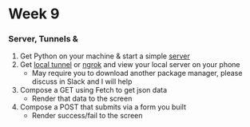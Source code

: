 # Week 9

### Server, Tunnels &  

1. Get Python on your machine & start a simple [server](https://www.pythonforbeginners.com/modules-in-python/how-to-use-simplehttpserver/)
2. Get [local tunnel](https://github.com/localtunnel/localtunnel) or [ngrok](https://ngrok.com/) and view your local server on your phone
    * May require you to download another package manager, please discuss in Slack and I will help
3. Compose a GET using Fetch to get json data
    * Render that data to the screen
4. Compose a POST that submits via a form you built
    * Render success/fail to the screen